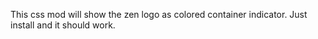 
This css mod will show the zen logo as colored container indicator. Just install and it should work.
